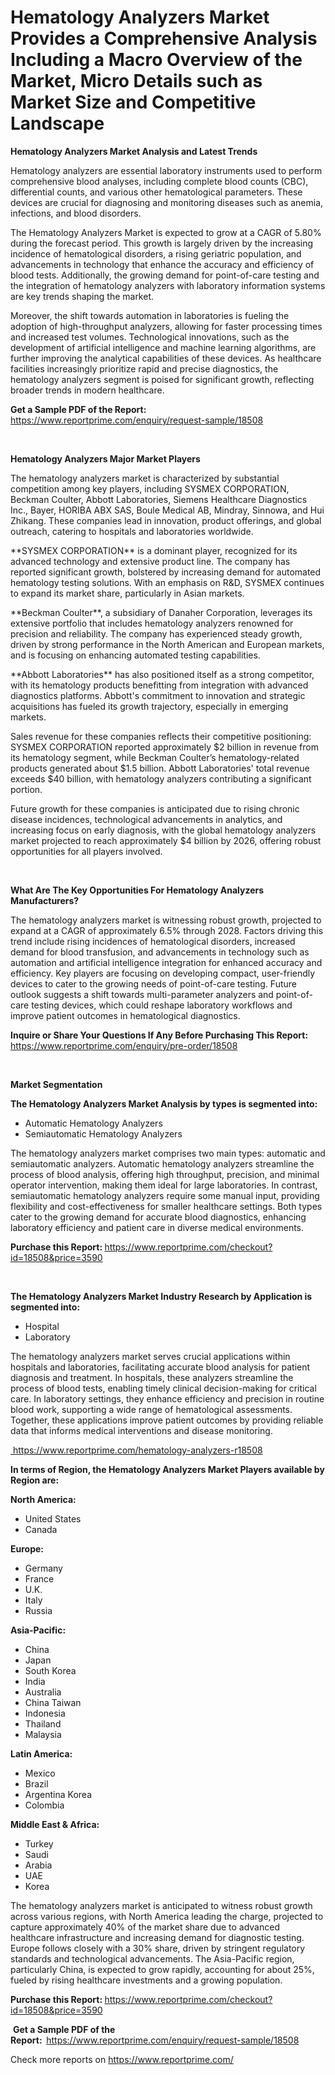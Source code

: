 <p><h1>Hematology Analyzers Market Provides a Comprehensive Analysis Including a Macro Overview of the Market, Micro Details such as Market Size and Competitive Landscape</h1></p><p><strong>Hematology Analyzers Market Analysis and Latest Trends</strong></p>
<p><p>Hematology analyzers are essential laboratory instruments used to perform comprehensive blood analyses, including complete blood counts (CBC), differential counts, and various other hematological parameters. These devices are crucial for diagnosing and monitoring diseases such as anemia, infections, and blood disorders.</p><p>The Hematology Analyzers Market is expected to grow at a CAGR of 5.80% during the forecast period. This growth is largely driven by the increasing incidence of hematological disorders, a rising geriatric population, and advancements in technology that enhance the accuracy and efficiency of blood tests. Additionally, the growing demand for point-of-care testing and the integration of hematology analyzers with laboratory information systems are key trends shaping the market.</p><p>Moreover, the shift towards automation in laboratories is fueling the adoption of high-throughput analyzers, allowing for faster processing times and increased test volumes. Technological innovations, such as the development of artificial intelligence and machine learning algorithms, are further improving the analytical capabilities of these devices. As healthcare facilities increasingly prioritize rapid and precise diagnostics, the hematology analyzers segment is poised for significant growth, reflecting broader trends in modern healthcare.</p></p>
<p><strong>Get a Sample PDF of the Report:&nbsp;</strong> <a href="https://www.reportprime.com/enquiry/request-sample/18508?utm_campaign=3524&utm_medium=2&utm_source=Github&utm_content=ia&utm_term=19032025&utm_id=hematology-analyzers">https://www.reportprime.com/enquiry/request-sample/18508</a></p>
<p>&nbsp;</p>
<p><strong>Hematology Analyzers Major Market Players</strong></p>
<p><p>The hematology analyzers market is characterized by substantial competition among key players, including SYSMEX CORPORATION, Beckman Coulter, Abbott Laboratories, Siemens Healthcare Diagnostics Inc., Bayer, HORIBA ABX SAS, Boule Medical AB, Mindray, Sinnowa, and Hui Zhikang. These companies lead in innovation, product offerings, and global outreach, catering to hospitals and laboratories worldwide.</p><p>**SYSMEX CORPORATION** is a dominant player, recognized for its advanced technology and extensive product line. The company has reported significant growth, bolstered by increasing demand for automated hematology testing solutions. With an emphasis on R&D, SYSMEX continues to expand its market share, particularly in Asian markets. </p><p>**Beckman Coulter**, a subsidiary of Danaher Corporation, leverages its extensive portfolio that includes hematology analyzers renowned for precision and reliability. The company has experienced steady growth, driven by strong performance in the North American and European markets, and is focusing on enhancing automated testing capabilities.</p><p>**Abbott Laboratories** has also positioned itself as a strong competitor, with its hematology products benefitting from integration with advanced diagnostics platforms. Abbott's commitment to innovation and strategic acquisitions has fueled its growth trajectory, especially in emerging markets.</p><p>Sales revenue for these companies reflects their competitive positioning: SYSMEX CORPORATION reported approximately $2 billion in revenue from its hematology segment, while Beckman Coulter’s hematology-related products generated about $1.5 billion. Abbott Laboratories' total revenue exceeds $40 billion, with hematology analyzers contributing a significant portion.</p><p>Future growth for these companies is anticipated due to rising chronic disease incidences, technological advancements in analytics, and increasing focus on early diagnosis, with the global hematology analyzers market projected to reach approximately $4 billion by 2026, offering robust opportunities for all players involved.</p></p>
<p>&nbsp;</p>
<p><strong>What Are The Key Opportunities For Hematology Analyzers Manufacturers?</strong></p>
<p><p>The hematology analyzers market is witnessing robust growth, projected to expand at a CAGR of approximately 6.5% through 2028. Factors driving this trend include rising incidences of hematological disorders, increased demand for blood transfusion, and advancements in technology such as automation and artificial intelligence integration for enhanced accuracy and efficiency. Key players are focusing on developing compact, user-friendly devices to cater to the growing needs of point-of-care testing. Future outlook suggests a shift towards multi-parameter analyzers and point-of-care testing devices, which could reshape laboratory workflows and improve patient outcomes in hematological diagnostics.</p></p>
<p><strong>Inquire or Share Your Questions If Any Before Purchasing This Report:</strong> <a href="https://www.reportprime.com/enquiry/pre-order/18508?utm_campaign=3524&utm_medium=2&utm_source=Github&utm_content=ia&utm_term=19032025&utm_id=hematology-analyzers">https://www.reportprime.com/enquiry/pre-order/18508</a></p>
<p>&nbsp;</p>
<p><strong>Market Segmentation</strong></p>
<p><strong>The Hematology Analyzers Market Analysis by types is segmented into:</strong></p>
<p><ul><li>Automatic Hematology Analyzers</li><li>Semiautomatic Hematology Analyzers</li></ul></p>
<p><p>The hematology analyzers market comprises two main types: automatic and semiautomatic analyzers. Automatic hematology analyzers streamline the process of blood analysis, offering high throughput, precision, and minimal operator intervention, making them ideal for large laboratories. In contrast, semiautomatic hematology analyzers require some manual input, providing flexibility and cost-effectiveness for smaller healthcare settings. Both types cater to the growing demand for accurate blood diagnostics, enhancing laboratory efficiency and patient care in diverse medical environments.</p></p>
<p><strong>Purchase this Report:&nbsp;</strong><a href="https://www.reportprime.com/checkout?id=18508&price=3590&utm_campaign=3524&utm_medium=2&utm_source=Github&utm_content=ia&utm_term=19032025&utm_id=hematology-analyzers">https://www.reportprime.com/checkout?id=18508&price=3590</a></p>
<p>&nbsp;</p>
<p><strong>The Hematology Analyzers Market Industry Research by Application is segmented into:</strong></p>
<p><ul><li>Hospital</li><li>Laboratory</li></ul></p>
<p><p>The hematology analyzers market serves crucial applications within hospitals and laboratories, facilitating accurate blood analysis for patient diagnosis and treatment. In hospitals, these analyzers streamline the process of blood tests, enabling timely clinical decision-making for critical care. In laboratory settings, they enhance efficiency and precision in routine blood work, supporting a wide range of hematological assessments. Together, these applications improve patient outcomes by providing reliable data that informs medical interventions and disease monitoring.</p></p>
<p><a href="https://www.reportprime.com/hematology-analyzers-r18508?utm_campaign=3524&utm_medium=2&utm_source=Github&utm_content=ia&utm_term=19032025&utm_id=hematology-analyzers">&nbsp;https://www.reportprime.com/hematology-analyzers-r18508</a></p>
<p><strong>In terms of Region, the Hematology Analyzers Market Players available by Region are:</strong></p>
<p>
    <p> <strong> North America: </strong>
        <ul>
            <li>United States</li>
            <li>Canada</li>
        </ul>
        </p> 
    <p> <strong> Europe: </strong>
        <ul>
            <li>Germany</li>
            <li>France</li>
            <li>U.K.</li>
            <li>Italy</li>
            <li>Russia</li>
        </ul>
        </p> 
    <p> <strong> Asia-Pacific: </strong>
        <ul>
            <li>China</li>
            <li>Japan</li>
            <li>South Korea</li>
            <li>India</li>
            <li>Australia</li>
            <li>China Taiwan</li>
            <li>Indonesia</li>
            <li>Thailand</li>
            <li>Malaysia</li>
        </ul>
        </p> 
    <p> <strong> Latin America: </strong>
        <ul>
            <li>Mexico</li>
            <li>Brazil</li>
            <li>Argentina Korea</li>
            <li>Colombia</li>
        </ul>
        </p> 
    <p> <strong> Middle East & Africa: </strong>
        <ul>
            <li>Turkey</li>
            <li>Saudi</li>
            <li>Arabia</li>
            <li>UAE</li>
            <li>Korea</li>
        </ul>
    </p>
    </p>
<p><p>The hematology analyzers market is anticipated to witness robust growth across various regions, with North America leading the charge, projected to capture approximately 40% of the market share due to advanced healthcare infrastructure and increasing demand for diagnostic testing. Europe follows closely with a 30% share, driven by stringent regulatory standards and technological advancements. The Asia-Pacific region, particularly China, is expected to grow rapidly, accounting for about 25%, fueled by rising healthcare investments and a growing population.</p></p>
<p><strong>Purchase this Report: </strong><a href="https://www.reportprime.com/checkout?id=18508&price=3590&utm_campaign=3524&utm_medium=2&utm_source=Github&utm_content=ia&utm_term=19032025&utm_id=hematology-analyzers">https://www.reportprime.com/checkout?id=18508&price=3590</a></p>
<p>&nbsp;<strong>Get a Sample PDF of the Report:&nbsp;&nbsp;</strong><a href="https://www.reportprime.com/enquiry/request-sample/18508?utm_campaign=3524&utm_medium=2&utm_source=Github&utm_content=ia&utm_term=19032025&utm_id=hematology-analyzers">https://www.reportprime.com/enquiry/request-sample/18508</a></p>
<p><strong></strong></p>
<p>Check more reports on <a href="https://www.reportprime.com/?utm_campaign=3524&utm_medium=2&utm_source=Github&utm_content=ia&utm_term=19032025&utm_id=hematology-analyzers">https://www.reportprime.com/</a></p>